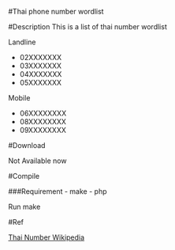 #Thai phone number wordlist

#Description
This is a list of thai number wordlist

Landline

 - 02XXXXXXX
 - 03XXXXXXX
 - 04XXXXXXX
 - 05XXXXXXX

Mobile

 - 06XXXXXXXX
 - 08XXXXXXXX
 - 09XXXXXXXX


#Download

Not Available now



#Compile

###Requirement
    - make
    - php



  Run make

#Ref

[Thai Number Wikipedia](https://th.wikipedia.org/wiki/%E0%B8%AB%E0%B8%A1%E0%B8%B2%E0%B8%A2%E0%B9%80%E0%B8%A5%E0%B8%82%E0%B9%82%E0%B8%97%E0%B8%A3%E0%B8%A8%E0%B8%B1%E0%B8%9E%E0%B8%97%E0%B9%8C%E0%B9%83%E0%B8%99%E0%B8%9B%E0%B8%A3%E0%B8%B0%E0%B9%80%E0%B8%97%E0%B8%A8%E0%B9%84%E0%B8%97%E0%B8%A2)

